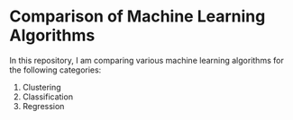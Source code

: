 # Comparison of Machine Learning Algorithms 

In this repository, I am comparing various machine learning algorithms for the following categories:
1. Clustering
2. Classification 
3. Regression 
